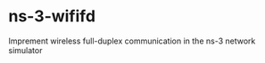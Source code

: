 ns-3-wififd
===========

Imprement wireless full-duplex communication in the ns-3 network simulator
